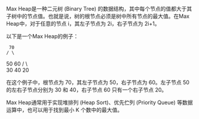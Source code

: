 

Max Heap是一种二元树 (Binary Tree) 的数据结构，其中每个节点的值都大于其子树中的节点值。也就是说，树的根节点必须是树中所有节点的最大值。在Max Heap中，对于任意的节点 i，其左子节点为 2i，右子节点为 2i+1。

以下是一个Max Heap的例子：

     70
    / \
   50  60
  / \   \
 30  40  20

在这个例子中，根节点为 70，其左子节点为 50，右子节点为 60。左子节点 50 的左右子节点分别为 30 和 40，右子节点 60 只有一个右子节点 20。

Max Heap通常用于实现堆排列 (Heap Sort)、优先伫列 (Priority Queue) 等数据运算中，也可以用于找到最小 K 个数中的最大值。